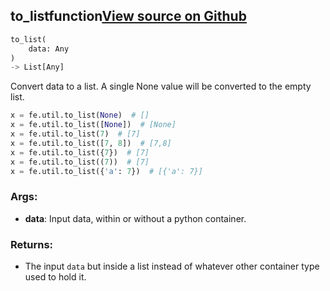 ## to_list<span class="tag">function</span><a class="sourcelink" href=https://github.com/fastestimator/fastestimator/blob/r1.2/fastestimator/util/util.py/#L131-L157>View source on Github</a>
```python
to_list(
	data: Any
)
-> List[Any]
```
Convert data to a list. A single None value will be converted to the empty list.

```python
x = fe.util.to_list(None)  # []
x = fe.util.to_list([None])  # [None]
x = fe.util.to_list(7)  # [7]
x = fe.util.to_list([7, 8])  # [7,8]
x = fe.util.to_list({7})  # [7]
x = fe.util.to_list((7))  # [7]
x = fe.util.to_list({'a': 7})  # [{'a': 7}]
```


<h3>Args:</h3>


* **data**: Input data, within or without a python container. 

<h3>Returns:</h3>

<ul class="return-block"><li>    The input <code>data</code> but inside a list instead of whatever other container type used to hold it.</li></ul>

